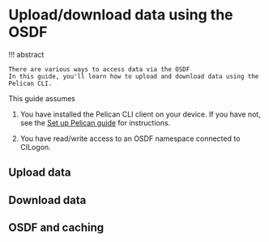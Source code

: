 # Upload/download data using the OSDF

!!! abstract

    There are various ways to access data via the OSDF
    In this guide, you'll learn how to upload and download data using the Pelican CLI.

This guide assumes 

1. You have installed the Pelican CLI client on your device. 
   If you have not, see the [Set up Pelican guide](pelican-client.md) for instructions.

2. You have read/write access to an OSDF namespace connected to CILogon.

## Upload data 

## Download data

## OSDF and caching



